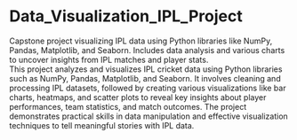 # Data_Visualization_IPL_Project
Capstone project visualizing IPL data using Python libraries like NumPy, Pandas, Matplotlib, and Seaborn. Includes data analysis and various charts to uncover insights from IPL matches and player stats.<br>
This project analyzes and visualizes IPL cricket data using Python libraries such as NumPy, Pandas, Matplotlib, and Seaborn. It involves cleaning and processing IPL datasets, followed by creating various visualizations like bar charts, heatmaps, and scatter plots to reveal key insights about player performances, team statistics, and match outcomes. The project demonstrates practical skills in data manipulation and effective visualization techniques to tell meaningful stories with IPL data.
